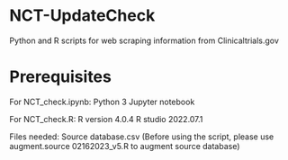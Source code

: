# NCT-UpdateCheck
 Python and R scripts for web scraping information from Clinicaltrials.gov

# Prerequisites
For NCT_check.ipynb:
    Python 3
    Jupyter notebook

For NCT_check.R:
    R version 4.0.4
    R studio 2022.07.1

Files needed:
    Source database.csv (Before using the script, please use augment.source 02162023_v5.R to augment source database)

